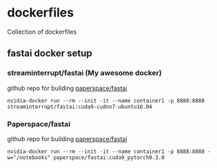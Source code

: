 # dockerfiles
Collection of dockerfiles

## fastai docker setup

### streaminterrupt/fastai (My awesome docker)
github repo for building [paperspace/fastai](https://github.com/Edutech-ARM/dockerfiles/tree/master/fastai)

`nvidia-docker run --rm --init -it --name container1 -p 8888:8888 streaminterrupt/fastai:cuda9-cudnn7-ubuntu16.04`

### Paperspace/fastai 
github repo for building [paperspace/fastai](https://github.com/Paperspace/fastai-docker)

`nvidia-docker run --rm --init -it --name container1 -p 8888:8888 -w="/notebooks" paperspace/fastai:cuda9_pytorch0.3.0`
